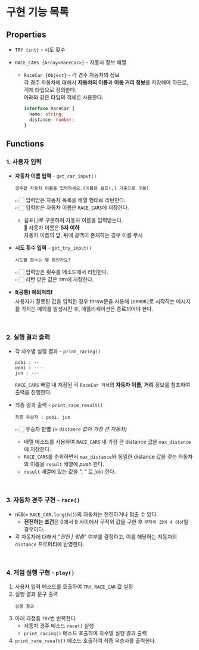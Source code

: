 # 구현 기능 목록

## Properties

- `TRY {int}` - 시도 횟수

- `RACE_CARS {Array<RaceCar>}` - 자동차 정보 배열

  - `RaceCar {Object}` - 각 경주 자동차의 정보  
     각 경주 자동차에 대해서 **자동차의 이름**과 **이동 거리 정보**를 저장해야 하므로, 객체 타입으로 정의한다.  
     아래와 같은 타입의 객체로 사용한다.

    ```typescript
    interface RaceCar {
      name: string;
      distance: number;
    }
    ```

## Functions

### 1. 사용자 입력

- **자동차 이름 입력** - `get_car_input()`

  ```
  경주할 자동차 이름을 입력하세요.(이름은 쉼표(,) 기준으로 구분)
  ```

  👉🏻 입력받은 자동차 목록을 배열 형태로 리턴한다.  
  👉🏻 입력받은 자동차 이름은 `RACE_CARS`에 저장한다.

  - 쉼표(,)로 구분하여 자동차 이름을 입력받는다.  
     🌟 자동차 이름은 **5자 이하**  
     자동차 이름의 앞, 뒤에 공백이 존재하는 경우 이를 무시

- **시도 횟수 입력** - `get_try_input()`
  ```
  시도할 횟수는 몇 회인가요?
  ```
  👉🏻 입력받은 횟수를 메소드에서 리턴한다.  
  👉🏻 리턴 받은 값은 `TRY`에 저장한다.
- **❗️(공통) 예외처리❗️**  
  사용자가 잘못된 값을 입력한 경우 throw문을 사용해 `[ERROR]`로 시작하는 메시지를 가지는 예외를 발생시킨 후, 애플리케이션은 종료되어야 한다.

<br/>

### 2. 실행 결과 출력

- 각 차수별 실행 결과 - `print_racing()`

  ```
  pobi : --
  woni : ----
  jun : ---
  ```

  `RACE_CARS` 배열 내 저장된 각 `RaceCar 객체`의 **자동차 이름**, **거리** 정보를 참조하여 출력을 진행한다.

- 최종 결과 출력 - `print_race_result()`
  ```
  최종 우승자 : pobi, jun
  ```
  👉🏻 우승자 판별 _(= `distance` 값이 가장 큰 자동차)_
  - 배열 메소드를 사용하여 `RACE_CARS` 내 가장 큰 distance 값을 `max_distance`에 저장한다.
  - `RACE_CARS`를 순회하면서 `max_distance`와 동일한 distance 값을 갖는 자동차의 이름을 `result` 배열에 _push_ 한다.
  - `result` 배열에 있는 값을 ", " 로 _join_ 한다.

<br/>

### 3. 자동차 경주 구현 - `race()`

- n대(= `RACE_CAR.length()`)의 자동차는 전진하거나 멈출 수 있다.
  - **전진하는 조건**은 0에서 9 사이에서 무작위 값을 구한 후 `무작위 값이 4 이상`일 경우이다.
- 각 자동차에 대해서 "_전진 | 멈춤_" 여부를 결정하고, 이를 해당하는 자동차의 `distance` 프로퍼티에 반영한다.

<br/>

### 4. 게임 실행 구현 - `play()`

1. 사용자 입력 메소드를 호출하여 `TRY`, `RACE_CAR` 값 설정
2. 실행 결과 문구 출력
   ```
   실행 결과
   ```
3. 아래 과정을 `TRY`번 반복한다.
   - 자동차 경주 메소드 `race()` 실행
   - `print_racing()` 메소드 호출하여 차수별 실행 결과 출력
4. `print_race_result()` 메소드 호출하여 최종 우승자를 출력한다.
